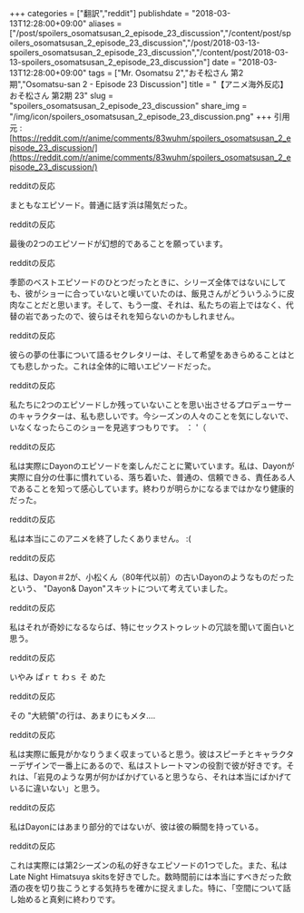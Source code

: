 +++
categories = ["翻訳","reddit"]
publishdate = "2018-03-13T12:28:00+09:00"
aliases = ["/post/spoilers_osomatsusan_2_episode_23_discussion","/content/post/spoilers_osomatsusan_2_episode_23_discussion","/post/2018-03-13-spoilers_osomatsusan_2_episode_23_discussion","/content/post/2018-03-13-spoilers_osomatsusan_2_episode_23_discussion"]
date = "2018-03-13T12:28:00+09:00"
tags = ["Mr. Osomatsu 2","おそ松さん 第2期","Osomatsu-san 2 - Episode 23 Discussion"]
title = "【アニメ海外反応】おそ松さん 第2期 23"
slug = "spoilers_osomatsusan_2_episode_23_discussion"
share_img = "/img/icon/spoilers_osomatsusan_2_episode_23_discussion.png"
+++
引用元 : [https://reddit.com/r/anime/comments/83wuhm/spoilers_osomatsusan_2_episode_23_discussion/](https://reddit.com/r/anime/comments/83wuhm/spoilers_osomatsusan_2_episode_23_discussion/)

<p><span class="reddit-comment">redditの反応</span></p>まともなエピソード。普通に話す浜は陽気だった。

<p><span class="reddit-comment">redditの反応</span></p>最後の2つのエピソードが幻想的であることを願っています。

<p><span class="reddit-comment">redditの反応</span></p>季節のベストエピソードのひとつだったときに、シリーズ全体ではないにしても、彼がショーに合っていないと嘆いていたのは、飯見さんがどういうふうに皮肉なことだと思います。そして、もう一度、それは、私たちの岩上ではなく、代替の岩であったので、彼らはそれを知らないのかもしれません。

<p><span class="reddit-comment">redditの反応</span></p>彼らの夢の仕事について語るセクレタリーは、そして希望をあきらめることはとても悲しかった。これは全体的に暗いエピソードだった。

<p><span class="reddit-comment">redditの反応</span></p>私たちに2つのエピソードしか残っていないことを思い出させるプロデューサーのキャラクターは、私も悲しいです。今シーズンの人々のことを気にしないで、いなくなったらこのショーを見逃すつもりです。 ： '（

<p><span class="reddit-comment">redditの反応</span></p>私は実際にDayonのエピソードを楽しんだことに驚いています。私は、Dayonが実際に自分の仕事に慣れている、落ち着いた、普通の、信頼できる、責任ある人であることを知って感心しています。終わりが明らかになるまではかなり健康的だった。

<p><span class="reddit-comment">redditの反応</span></p>私は本当にこのアニメを終了したくありません。 :(

<p><span class="reddit-comment">redditの反応</span></p>私は、Dayon＃2が、小松くん（80年代以前）の古いDayonのようなものだったという、 "Dayon&amp; Dayon"スキットについて考えていました。

<p><span class="reddit-comment">redditの反応</span></p>私はそれが奇妙になるならば、特にセックストゥレットの冗談を聞いて面白いと思う。

<p><span class="reddit-comment">redditの反応</span></p>いやみ ぱｒｔ わｓ そ めた

<p><span class="reddit-comment">redditの反応</span></p>その "大統領"の行は、あまりにもメタ....

<p><span class="reddit-comment">redditの反応</span></p>私は実際に飯見がかなりうまく収まっていると思う。彼はスピーチとキャラクターデザインで一番上にあるので、私はストレートマンの役割で彼が好きです。それは、「岩見のような男が何かばかげていると思うなら、それは本当にばかげているに違いない」と思う。

<p><span class="reddit-comment">redditの反応</span></p>私はDayonにはあまり部分的ではないが、彼は彼の瞬間を持っている。

<p><span class="reddit-comment">redditの反応</span></p>これは実際には第2シーズンの私の好きなエピソードの1つでした。また、私はLate Night Himatsuya skitsを好きでした。数時間前には本当にすべきだった飲酒の夜を切り抜こうとする気持ちを確かに捉えました。特に、「空間について話し始めると真剣に終わりです。
